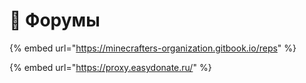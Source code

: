 # 📰 Форумы&#x20;

{% embed url="https://minecrafters-organization.gitbook.io/reps" %}

{% embed url="https://proxy.easydonate.ru/" %}
